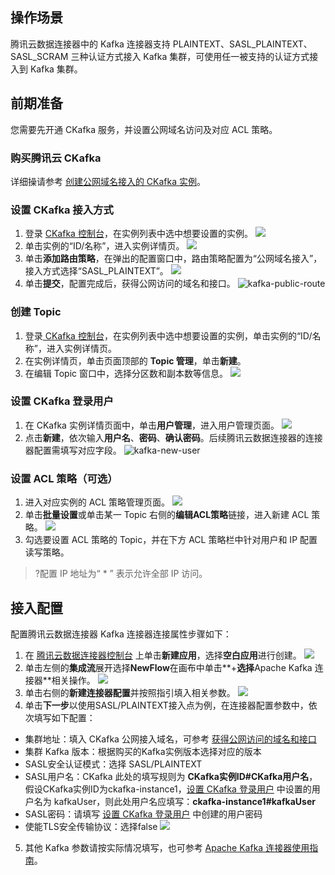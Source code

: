 ## 操作场景
腾讯云数据连接器中的 Kafka 连接器支持 PLAINTEXT、SASL_PLAINTEXT、SASL_SCRAM 三种认证方式接入 Kafka 集群，可使用任一被支持的认证方式接入到 Kafka 集群。

## 前期准备
您需要先开通 CKafka 服务，并设置公网域名访问及对应 ACL 策略。

### 购买腾讯云 CKafka
详细操请参考 [创建公网域名接入的 CKafka 实例](https://cloud.tencent.com/document/product/597/54840)。

### 设置 CKafka 接入方式
1. 登录 [CKafka 控制台](https://console.cloud.tencent.com/ckafka/index?rid=1)，在实例列表中选中想要设置的实例。
![](https://qcloudimg.tencent-cloud.cn/raw/0d9e8ae5f9ba6668bd849d786ef8ab4d.png)
2. 单击实例的“ID/名称”，进入实例详情页。
![](https://qcloudimg.tencent-cloud.cn/raw/05d8bc7d61f34acf40460a1a2641e6d1.png)
3. 单击**添加路由策略**，在弹出的配置窗口中，路由策略配置为“公网域名接入”，接入方式选择“SASL_PLAINTEXT”。
![](https://qcloudimg.tencent-cloud.cn/raw/c63e0029e5ba8c364752c2bef4aad4d7.png)
4. 单击**提交**，配置完成后，获得公网访问的域名和接口[](id:method2)。
![kafka-public-route](https://qcloudimg.tencent-cloud.cn/raw/ec08cd239605c06b11a6fd1cb613a949/kafka-public-route.png)

### 创建 Topic
1. 登录[ CKafka 控制台](https://console.cloud.tencent.com/ckafka/index?rid=1)，在实例列表中选中想要设置的实例，单击实例的“ID/名称”，进入实例详情页。
2. 在实例详情页，单击页面顶部的 **Topic 管理**，单击**新建**。
3. 在编辑 Topic 窗口中，选择分区数和副本数等信息。
![](https://qcloudimg.tencent-cloud.cn/raw/3d56db2b59a50acd20bf2a97464098ce.png)

### 设置 CKafka  登录用户[](id:method1)
1. 在 CKafka 实例详情页面中，单击**用户管理**，进入用户管理页面。
![](https://qcloudimg.tencent-cloud.cn/raw/8c6c49b32c25a5d2d0e061bc4958c745.png)
2. 点击**新建**，依次输入**用户名**、**密码**、**确认密码**。后续腾讯云数据连接器的连接器配置需填写对应字段。
![kafka-new-user](https://qcloudimg.tencent-cloud.cn/raw/3df7602f1fd199372794ea183125506f/kafka-new-user.png)

###  设置 ACL 策略（可选）
1. 进入对应实例的 ACL 策略管理页面。
![](https://qcloudimg.tencent-cloud.cn/raw/f89cc906be484920aef2e9c7376b88cb.png)
2. 单击**批量设置**或单击某一 Topic 右侧的**编辑ACL策略**链接，进入新建 ACL 策略。
![](https://qcloudimg.tencent-cloud.cn/raw/86ab8304905bc4bfad1459d4406efe34.png)
3. 勾选要设置 ACL 策略的 Topic，并在下方 ACL 策略栏中针对用户和 IP 配置读写策略。
>?配置 IP 地址为“ * ” 表示允许全部 IP 访问。

## 接入配置
配置腾讯云数据连接器 Kafka 连接器连接属性步骤如下：
1.  在 [腾讯云数据连接器控制台](https://console.cloud.tencent.com/ipaas) 上单击**新建应用**，选择**空白应用**进行创建。
![](https://qcloudimg.tencent-cloud.cn/raw/f0e3a02558a61e6168e4a6c993931820.png)
2. 单击左侧的**集成流**展开选择**NewFlow**在画布中单击**+**选择**Apache Kafka 连接器**相关操作。
![](https://qcloudimg.tencent-cloud.cn/raw/188f6b9dbdd2c8c618f417ea3d293ba6.png)
3. 单击右侧的**新建连接器配置**并按照指引填入相关参数。
![](https://qcloudimg.tencent-cloud.cn/raw/8112f535875f2cacfdb1fd2bf36fd3f4.png)
4. 单击**下一步**以使用SASL/PLAINTEXT接入点为例，在连接器配置参数中，依次填写如下配置：
 - 集群地址：填入 CKafka 公网接入域名，可参考 [获得公网访问的域名和接口](#method2)
 - 集群 Kafka 版本：根据购买的Kafka实例版本选择对应的版本
 - SASL安全认证模式：选择 SASL/PLAINTEXT
 - SASL用户名：CKafka 此处的填写规则为 **CKafka实例ID#CKafka用户名**，假设CKafka实例ID为ckafka-instance1，[设置 CKafka  登录用户](#method1) 中设置的用户名为 kafkaUser，则此处用户名应填写：**ckafka-instance1#kafkaUser**
 - SASL密码：请填写 [设置 CKafka  登录用户](#method1) 中创建的用户密码
 - 使能TLS安全传输协议：选择false
![](https://qcloudimg.tencent-cloud.cn/raw/a98033fee48fdf62ca44170db08af91b.png)
5. 其他 Kafka 参数请按实际情况填写，也可参考 [Apache Kafka 连接器使用指南](https://cloud.tencent.com/document/product/1270/55465)。






